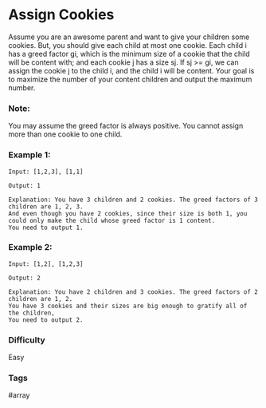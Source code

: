 # Assign Cookies

Assume you are an awesome parent and want to give your children some cookies.
But, you should give each child at most one cookie. Each child i has a greed
factor gi, which is the minimum size of a cookie that the child will be
content with; and each cookie j has a size sj. If sj >= gi, we can assign the
cookie j to the child i, and the child i will be content. Your goal is to
maximize the number of your content children and output the maximum number.

### Note:
You may assume the greed factor is always positive.
You cannot assign more than one cookie to one child.

### Example 1:

```
Input: [1,2,3], [1,1]

Output: 1

Explanation: You have 3 children and 2 cookies. The greed factors of 3 children are 1, 2, 3. 
And even though you have 2 cookies, since their size is both 1, you could only make the child whose greed factor is 1 content.
You need to output 1.
```

### Example 2:

```
Input: [1,2], [1,2,3]

Output: 2

Explanation: You have 2 children and 3 cookies. The greed factors of 2 children are 1, 2. 
You have 3 cookies and their sizes are big enough to gratify all of the children, 
You need to output 2.
```

### Difficulty

Easy

### Tags

#array